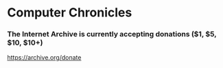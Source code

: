 # Computer Chronicles

### The Internet Archive is currently accepting donations ($1, $5, $10, $10+)
https://archive.org/donate
